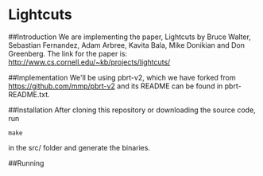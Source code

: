 Lightcuts
====

##Introduction
We are implementing the paper, Lightcuts by Bruce Walter, Sebastian Fernandez, Adam Arbree, Kavita Bala, Mike Donikian and Don Greenberg. The link for the paper is: http://www.cs.cornell.edu/~kb/projects/lightcuts/  

##Implementation
We'll be using pbrt-v2, which we have forked from https://github.com/mmp/pbrt-v2 and its README can be found in pbrt-README.txt.

##Installation
After cloning this repository or downloading the source code, run
	
	make

in the src/ folder and generate the binaries.

##Running

